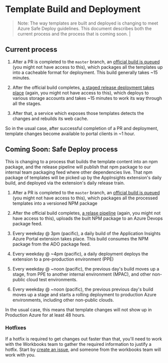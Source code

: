 # Template Build and Deployment

> Note:  The way templates are built and deployed is changing to meet Azure Safe Deploy guidelines. This document describes both the current process and the process that is coming soon. |

## Current process
1. After a PR is completed to the `master` branch, an [official build is queued](https://github-private.visualstudio.com/microsoft/_build?definitionId=48) (you might not have access to this), which packages all the templates up into a cacheable format for deployment. This build generally takes ~15 minutes.

2. After the official build completes, [a staged release deployment takes place](https://github-private.visualstudio.com/microsoft/_release?_a=releases&definitionId=1) (again, you might not have access to this), which deploys to various storage accounts and takes ~15 minutes to work its way through all the stages.  

3. After that, a service which exposes those templates detects the changes and rebuilds its web cache.

So in the usual case, after successful completion of a PR and deployment, template changes become available to portal clients in ~1 hour.

## Coming Soon: Safe Deploy process
This is changing to a process that builds the template content into an npm package, and the release pipeline will publish that npm package to our internal team packaging feed where other dependencies live. That npm package of templates will be picked up by the AppInsights extension's daily build, and deployed via the extension's daily release train.

1. After a PR is completed to the `master` branch, an [official build is queued](https://github-private.visualstudio.com/microsoft/_build?definitionId=48) (you might not have access to this), which packages all the processed templates into a versioned NPM package

2. After the official build completes, [a relase pipeline](https://github-private.visualstudio.com/microsoft/_release?_a=releases&definitionId=1) (again, you might not have access to this), uploads the built NPM package to an Azure Devops package feed.

3. Every weekday @ 3pm (pacific), a daily build of the Application Insights Azure Portal extension takes place. This build consumes the NPM package from the ADO package feed.

4. Every weekday @ ~4pm (pacific), a daily deployment deploys the extension to a pre-production environment (PPE)

5. Every weekday @ ~noon (pacific), the previous day's build moves up a stage, from PPE to another internal environment (MPAC), and other non-public cloud test environments.

6. Every weekday @ ~noon (pacific), the previous previous day's build moves up a stage and starts a rolling deployment to production Azure environments, including other non-public clouds.

In the usual case, this means that template changes will not show up in Production Azure for at least 48 hours.

### Hotfixes
If a hotfix is required to get changes out faster than that, you'll need to work with the Workbooks team to gather the required information to justify a hotfix.  Start by [create an issue][new-issue], and someone from the workbooks team will work with you.

[new-issue]: https://github.com/microsoft/Application-Insights-Workbooks/issues/new
